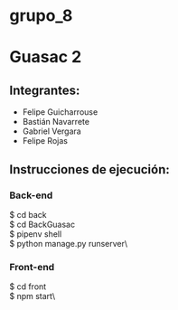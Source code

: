 # grupo_8

# Guasac 2

## Integrantes:
-   Felipe Guicharrouse
-   Bastián Navarrete
-   Gabriel Vergara
-   Felipe Rojas

## Instrucciones de ejecución:

### Back-end
$ cd back\
$ cd BackGuasac\
$ pipenv shell\
$ python manage.py runserver\

### Front-end
$ cd front\
$ npm start\
